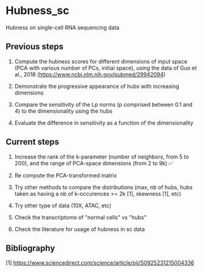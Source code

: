 Hubness_sc
====

Hubness on single-cell RNA sequencing data

Previous steps
-----------
1. Compute the hubness scores for different dimensions of input space (PCA with various number of PCs, initial space), using the data of Guo et al., 2018 (https://www.ncbi.nlm.nih.gov/pubmed/29942094)

2. Demonstrate the progressive appearance of hubs with increasing dimensions

3. Compare the sensitivity of the Lp norms (p comprised between 0.1 and 4) to the dimensionality using the hubs

4. Evaluate the difference in sensitivity as a function of the dimensionality

Current steps
-----------
1. Increase the rank of the k-parameter (number of neighbors, from 5 to 200), and the range of PCA-space dimensions (from 2 to 9k)  :white_check_mark:

2. Re compute the PCA-transformed matrix

3. Try other methods to compare the distributions (max, nb of hubs, hubs taken as having a nb of k-occurences >= 2k [1], skewness [1], etc)

4. Try other type of data (10X, ATAC, etc)

5. Check the transcriptome of "normal cells" vs "hubs"

4. Check the literature for usage of hubness in sc data

Bibliography
-----------
[1] https://www.sciencedirect.com/science/article/pii/S0925231215004336
